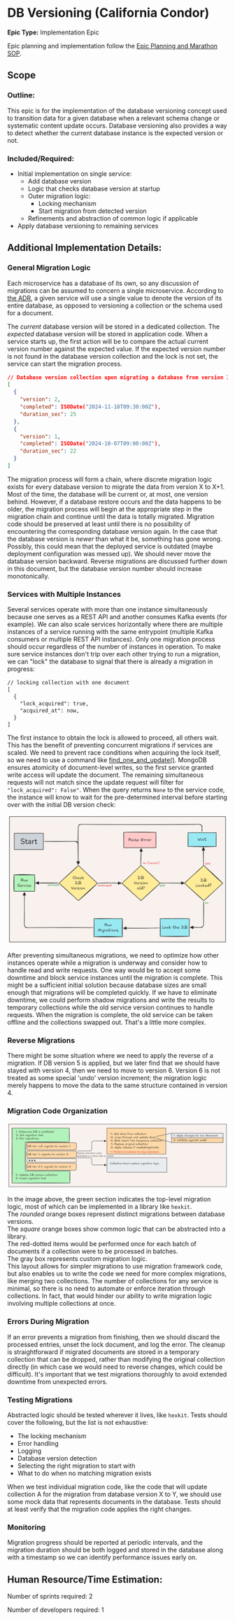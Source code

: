 # DB Versioning (California Condor)
**Epic Type:** Implementation Epic

Epic planning and implementation follow the
[Epic Planning and Marathon SOP](https://docs.ghga-dev.de/main/sops/sop001_epic_planning.html).

## Scope
### Outline:
This epic is for the implementation of the database versioning concept used to
transition data for a given database when a relevant schema change or systematic content
update occurs. Database versioning also provides a way to detect whether the current
database instance is the expected version or not. 


### Included/Required:
- Initial implementation on single service:
  - Add database version
  - Logic that checks database version at startup
  - Outer migration logic:
    - Locking mechanism
    - Start migration from detected version
  - Refinements and abstraction of common logic if applicable
- Apply database versioning to remaining services


## Additional Implementation Details:

### General Migration Logic

Each microservice has a database of its own, so any discussion of migrations can be
assumed to concern a single microservice. According to
[the ADR](https://github.com/ghga-de/adrs/pull/28), a given service will use a
single value to denote the version of its entire database, as opposed to versioning a
collection or the schema used for a document.

The *current* database version will be stored in a dedicated collection. The *expected*
database version will be stored in application code. When a service starts up, the
first action will be to compare the actual current version number against the expected
value. If the expected version number is not found in the database version collection
and the lock is not set, the service can start the migration process.

```json
// Database version collection upon migrating a database from version 1 to version 2:
[
  {
    "version": 2,
    "completed": ISODate("2024-11-18T09:30:00Z"),
    "duration_sec": 25
  },
  {
    "version": 1,
    "completed": ISODate("2024-10-07T09:00:00Z"),
    "duration_sec": 22
  }
]
```

The migration process will form a chain, where discrete migration logic exists for
every database version to migrate the data from version X to X+1. Most of the time, the
database will be current or, at most, one version behind. However, if a database restore
occurs and the data happens to be older, the migration process will begin at the
appropriate step in the migration chain and continue until the data is totally migrated.
Migration code should be preserved at least until there is no possibility of 
encountering the corresponding database version again. In the case that the database
version is *newer* than what it be, something has gone wrong. Possibly, this could mean
that the deployed service is outdated (maybe deployment configuration was messed up).
We should never move the database version backward. Reverse migrations are
discussed further down in this document, but the database version number should increase monotonically.


### Services with Multiple Instances

Several services operate with more than one instance simultaneously because one serves
as a REST API and another consumes Kafka events (for example). We can also scale
services horizontally where there are multiple instances of a service running with the
same entrypoint (multiple Kafka consumers or multiple REST API instances). Only one
migration process should occur regardless of the number of instances in operation.
To make sure service instances don't trip over each other trying to run a migration,
we can "lock" the database to signal that there is already a migration in progress:

```
// locking collection with one document
[
  {
    "lock_acquired": true,
    "acquired_at": now,
  }
]
```

The first instance to obtain the lock is allowed to proceed, all others wait. This has
the benefit of preventing concurrent migrations if services are scaled. We need to
prevent race conditions when acquiring the lock itself, so we need to use a command like
[find_one_and_update()](https://pymongo.readthedocs.io/en/stable/api/pymongo/collection.html#pymongo.collection.Collection.find_one_and_update).
MongoDB ensures atomicity of document-level writes, so the first service granted write
access will update the document. The remaining simultaneous requests will not match
since the update request will filter for `"lock_acquired": False"`. When the query
returns `None` to the service code, the instance will know to wait for the pre-determined
interval before starting over with the initial DB version check:

![migration flowchart](./images/migration%20flowchart.png)

After preventing simultaneous migrations, we need to optimize how other instances
operate while a migration is underway and consider how to handle read and 
write requests. One way would be to accept some downtime and
block service instances until the migration is complete. This might be a
sufficient initial solution because database sizes are small enough that migrations will
be completed quickly. If we have to eliminate downtime, we could perform shadow
migrations and write the results to temporary collections while the old service
version continues to handle requests. When the migration is complete, the old service
can be taken offline and the collections swapped out. That's a little more complex.

### Reverse Migrations

There might be some situation where we need to apply the reverse of a migration.
If DB version 5 is applied, but we later find that we should have stayed with version 4,
then we need to move to version 6. Version 6 is not treated as some special 'undo'
version increment; the migration logic merely happens to move the data to the same
structure contained in version 4.

### Migration Code Organization

![Migration code organization](./images/migration%20code%20org.png)

In the image above, the green section indicates the top-level migration logic, most of
which can be implemented in a library like `hexkit`.  
The *rounded* orange boxes represent distinct migrations between database versions.  
The *square* orange boxes show common logic that can be abstracted into a library.  
The red-dotted items would be performed once for each batch of documents if a collection
were to be processed in batches.  
The gray box represents custom migration logic.  
This layout allows for simpler migrations to use migration framework code, but also
enables us to write the code we need for more complex migrations, like merging two
collections. The number of collections for any service is minimal, so there is no
need to automate or enforce iteration through collections. In fact, that would hinder
our ability to write migration logic involving multiple collections at once.

### Errors During Migration

If an error prevents a migration from finishing, then we should discard the processed
entries, unset the lock document, and log the error. The cleanup is straightforward if
migrated documents are stored in a temporary collection that can be dropped, rather than
modifying the original collection directly (in which case we would need to reverse
changes, which could be difficult). It's important that we test migrations thoroughly
to avoid extended downtime from unexpected errors.

### Testing Migrations

Abstracted logic should be tested wherever it lives, like `hexkit`.
Tests should cover the following, but the list is not exhaustive:
- The locking mechanism
- Error handling
- Logging
- Database version detection
- Selecting the right migration to start with
- What to do when no matching migration exists

When we test individual migration code, like the code that will update collection A for
the migration from database version X to Y, we should use some mock data that represents
documents in the database.
Tests should at least verify that the migration code applies the right changes.


### Monitoring

Migration progress should be reported at periodic intervals, and the migration duration
should be both logged and stored in the database along with a timestamp so we can
identify performance issues early on.


## Human Resource/Time Estimation:

Number of sprints required: 2

Number of developers required: 1
